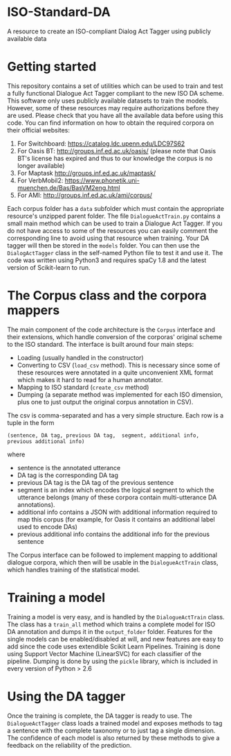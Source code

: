 # ISO-Standard-DA
A resource to create an ISO-compliant Dialog Act Tagger using publicly available data

# Getting started

This repository contains a set of utilities which can be used to train and test a fully functional Dialogue Act Tagger compliant to the new ISO DA scheme. 
This software only uses publicly available datasets to train the models. However, some of these resources may require authorizations before they are used. Please check that you have all the available data before using this code. You can find information on how to obtain the required corpora on their official websites:

1. For Switchboard: https://catalog.ldc.upenn.edu/LDC97S62
2. For Oasis BT: http://groups.inf.ed.ac.uk/oasis/ (please note that Oasis BT's license has expired and thus to our knowledge the corpus is no longer available)
3. For Maptask http://groups.inf.ed.ac.uk/maptask/
4. For VerbMobil2: https://www.phonetik.uni-muenchen.de/Bas/BasVM2eng.html
5. For AMI: http://groups.inf.ed.ac.uk/ami/corpus/

Each corpus folder has a `data` subfolder which must contain the appropriate resource's unzipped parent folder.
The file `DialogueActTrain.py` contains a small main method which can be used to train a Dialogue Act Tagger. 
If you do not have access to some of the resources you can easily comment the corresponding line to avoid using that resource when training. 
Your DA tagger will then be stored in the `models` folder. You can then use the `DialogActTagger` class in the self-named Python file to test it and use it.
The code was written using Python3 and requires spaCy 1.8 and the latest version of Scikit-learn to run.

# The Corpus class and the corpora mappers

The main component of the code architecture is the `Corpus` interface and their extensions, which handle conversion of the corporas' original scheme to the ISO standard. The interface is built around four main steps:

* Loading (usually handled in the constructor)
* Converting to CSV (`load_csv` method). This is necessary since some of these resources were annotated in a quite unconvenient XML format which makes it hard to read for a human annotator.
* Mapping to ISO standard (`create_csv` method)
* Dumping (a separate method was implemented for each ISO dimension, plus one to just output the original corpus annotation in CSV).

The csv is comma-separated and has a very simple structure. Each row is a tuple in the form

`(sentence, DA tag, previous DA tag,  segment, additional info, previous additional info)`

where

* sentence is the annotated utterance
* DA tag is the corresponding DA tag
* previous DA tag is the DA tag of the previous sentence
* segment is an index which encodes the logical segment to which the utterance belongs (many of these corpora contain multi-utterance DA annotations).
* additional info contains a JSON with additional information required to map this corpus (for example, for Oasis it contains an additional label used to encode DAs)
* previous additional info contains the additional info for the previous sentence

The Corpus interface can be followed to implement mapping to additional dialogue corpora, which then will be usable in the `DialogueActTrain` class, which handles training of the statistical model.

# Training a model

Training a model is very easy, and is handled by the `DialogueActTrain` class. The class has a `train_all` method which trains a complete model for ISO DA annotation and dumps it in the `output_folder` folder. Features for the single models can be enabled/disabled at will, and new features are easy to add since the code uses extendible Scikit Learn Pipelines. 
Training is done using Support Vector Machine (LinearSVC) for each classifier of the pipeline. Dumping is done by using the `pickle` library, which is included in every version of Python > 2.6

# Using the DA tagger

Once the training is complete, the DA tagger is ready to use. The `DialogueActTagger` class loads a trained model and exposes methods to tag a sentence with the complete taxonomy or to just tag a single dimension. The confidence of each model is also returned by these methods to give a feedback on the reliability of the prediction. 

